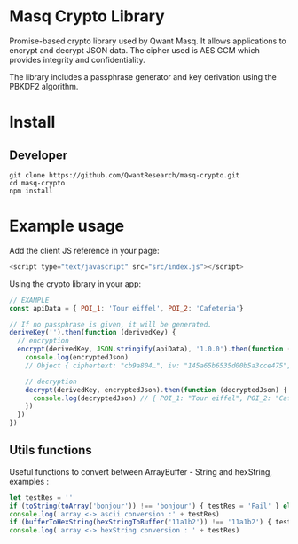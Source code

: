 # Masq Crypto Library

Promise-based crypto library used by Qwant Masq. It allows applications to encrypt and decrypt JSON data. The cipher used is AES GCM which provides integrity and confidentiality.

The library includes a passphrase generator and key derivation using the PBKDF2 algorithm. 

# Install

## Developer

```
git clone https://github.com/QwantResearch/masq-crypto.git
cd masq-crypto
npm install
```

# Example usage

Add the client JS reference in your page:

```JavaScript
<script type="text/javascript" src="src/index.js"></script>
```
Using the crypto library in your app:

```JavaScript
// EXAMPLE
const apiData = { POI_1: 'Tour eiffel', POI_2: 'Cafeteria'}

// If no passphrase is given, it will be generated.
deriveKey('').then(function (derivedKey) {
  // encryption
  encrypt(derivedKey, JSON.stringify(apiData), '1.0.0').then(function (encryptedJson) {
    console.log(encryptedJson)
    // Object { ciphertext: "cb9a804…", iv: "145a65b6535d00b5a3cce475", version: "1.0.0" }

    // decryption
    decrypt(derivedKey, encryptedJson).then(function (decryptedJson) {
      console.log(decryptedJson) // { POI_1: "Tour eiffel", POI_2: "Cafeteria"}
    })
  })
})
```
## Utils functions 
Useful functions to convert between ArrayBuffer - String and hexString, examples : 
```JavaScript
let testRes = ''
if (toString(toArray('bonjour')) !== 'bonjour') { testRes = 'Fail' } else { testRes = 'Success' }
console.log('array <-> ascii conversion :' + testRes)
if (bufferToHexString(hexStringToBuffer('11a1b2')) !== '11a1b2') { testRes = 'Fail' } else { testRes = 'Success' }
console.log('array <-> hexString conversion : ' + testRes)
```
